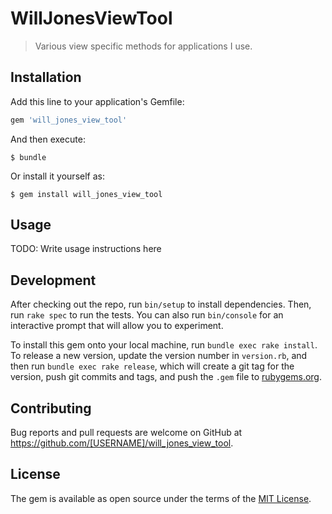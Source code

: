 # WillJonesViewTool

> Various view specific methods for applications I use.

## Installation

Add this line to your application's Gemfile:

```ruby
gem 'will_jones_view_tool'
```

And then execute:

    $ bundle

Or install it yourself as:

    $ gem install will_jones_view_tool

## Usage

TODO: Write usage instructions here

## Development

After checking out the repo, run `bin/setup` to install dependencies. Then, run `rake spec` to run the tests. You can also run `bin/console` for an interactive prompt that will allow you to experiment.

To install this gem onto your local machine, run `bundle exec rake install`. To release a new version, update the version number in `version.rb`, and then run `bundle exec rake release`, which will create a git tag for the version, push git commits and tags, and push the `.gem` file to [rubygems.org](https://rubygems.org).

## Contributing

Bug reports and pull requests are welcome on GitHub at https://github.com/[USERNAME]/will_jones_view_tool.

## License

The gem is available as open source under the terms of the [MIT License](https://opensource.org/licenses/MIT).
